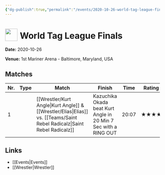 ```yaml
---
{"dg-publish":true,"permalink":"/events/2020-10-26-world-tag-league-finals/","title":"World Tag League Finals","noteIcon":"","created":"2025-08-11T09:30:58.552+02:00"}
---
```



# <img src="z_Images/ChokeSlam.png" width="40" style="vertical-align:bottom; margin-right:8px;">**World Tag League Finals**

**Date:** 2020-10-26

**Venue:** 1st Mariner Arena - Baltimore, Maryland, USA

## Matches

| Nr. | Type | Match | Finish | Time | Rating | Score |
|-----|------|-------|--------|------|--------|-------|
| 1 |  | [[Wrestler/Kurt Angle\|Kurt Angle]] & [[Wrestler/Elias\|Elias]] vs. [[Teams/Saint Rebel Radicalz\|Saint Rebel Radicalz]] | Kazuchika Okada beat Kurt Angle in 20 Min 7 Sec with a RING OUT | 20:07 | ★★★★ | 87 |

## Links
- [[Events\|Events]]
- [[Wrestler\|Wrestler]]
